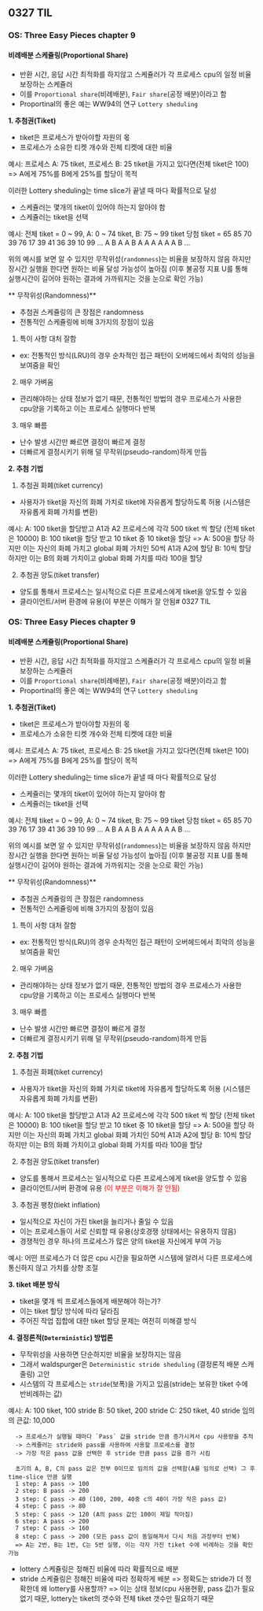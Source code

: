 ## 0327 TIL
### OS: Three Easy Pieces chapter 9
#### 비례배분 스케쥴링(Proportional Share)
- 반환 시간, 응답 시간 최적화를 하지않고 스케쥴러가 각 프로세스 cpu의 일정 비율 보장하는 스케쥴러
- 이를 `Proportional share`(비례배분), `Fair share`(공정 배분)이라고 함
- Proportinal의 좋은 예는 WW94의 연구 `Lottery sheduling`

**1. 추첨권(Tiket)**
- tiket은 프로세스가 받아야할 자원의 몫
- 프로세스가 소유한 티켓 개수와 전체 티켓에 대한 비율

예시: 프로세스 A: 75 tiket, 프로세스 B: 25 tiket을 가지고 있다면(전체 tiket은 100)
=> A에게 75%를 B에게 25%를 할당이 목적

이러한 Lottery sheduling는 time slice가 끝낼 때 마다 확률적으로 달성
- 스케쥴러는 몇개의 tiket이 있어야 하는지 알아야 함
- 스케쥴러는 tiket을 선택

예시: 전체 tiket = 0 ~ 99, A: 0 ~ 74 tiket, B: 75 ~ 99 tiket
      당첨 tiket = 65 85 70 39 76 17 39 41 36 39 10 99 ...
                   A  B  A  A  B  A  A  A  A  A  A  B ...

위의 예시를 보면 알 수 있지만 무작위성(`randomness`)는 비율을 보장하지 않음
하지만 장시간 실행을 한다면 원하는 비율 달성 가능성이 높아짐
(이후 불공정 지표 U를 통해 실행시간이 길어야 원하는 결과에 가까워지는 것을 눈으로 확인 가능)

** 무작위성(Randomness)**
- 추첨권 스케쥴링의 큰 장점은 randomness
- 전통적인 스케쥴링에 비해 3가지의 장점이 있음
1. 특이 사항 대처 잘함
  - ex: 전통적인 방식(LRU)의 경우 순차적인 접근 패턴이 오버헤드에서 최악의 성능을 보여줌을 확인
2. 매우 가벼움
  - 관리해야하는 상태 정보가 없기 때문, 전통적인 방법의 경우 프로세스가 사용한 cpu양을 기록하고 이는 프로세스 실행마다 반복
3. 매우 빠름
  - 난수 발생 시간만 빠르면 결정이 빠르게 결정
  - 더빠르게 결정시키기 위해 덜 무작위(pseudo-random)하게 만듬

**2. 추첨 기법**
1. 추첨권 화폐(tiket currency)
- 사용자가 tiket을 자신의 화폐 가치로 tiket에 자유롭게 할당하도록 허용 (시스템은 자유롭게 화폐 가치를 변환)

예시: A: 100 tiket을 할당받고 A1과 A2 프로세스에 각각 500 tiket 씩 할당 (전체 tiket은 10000)
      B: 100 tiket을 할당 받고 10 tiket 중 10 tiket을 할당
      => A: 500을 할당 하지만 이는 자신의 화폐 가치고 global 화폐 가치인 50씩 A1과 A2에 할당
         B: 10씩 할당 하지만 이는 B의 화폐 가치이고 global 화폐 가치를 따라 100을 할당

2. 추첨권 양도(tiket transfer)
- 양도를 통해서 프로세스는 일시적으로 다른 프로세스에게 tiket을 양도할 수 있음
- 클라이언트/서버 환경에 유용(이 부분은 이해가 잘 안됨# 0327 TIL
### OS: Three Easy Pieces chapter 9
#### 비례배분 스케쥴링(Proportional Share)
- 반환 시간, 응답 시간 최적화를 하지않고 스케쥴러가 각 프로세스 cpu의 일정 비율 보장하는 스케쥴러
- 이를 `Proportional share`(비례배분), `Fair share`(공정 배분)이라고 함
- Proportinal의 좋은 예는 WW94의 연구 `Lottery sheduling`

**1. 추첨권(Tiket)**
- tiket은 프로세스가 받아야할 자원의 몫
- 프로세스가 소유한 티켓 개수와 전체 티켓에 대한 비율

예시: 프로세스 A: 75 tiket, 프로세스 B: 25 tiket을 가지고 있다면(전체 tiket은 100)
=> A에게 75%를 B에게 25%를 할당이 목적

이러한 Lottery sheduling는 time slice가 끝낼 때 마다 확률적으로 달성
- 스케쥴러는 몇개의 tiket이 있어야 하는지 알아야 함
- 스케쥴러는 tiket을 선택

예시: 전체 tiket = 0 ~ 99, A: 0 ~ 74 tiket, B: 75 ~ 99 tiket
      당첨 tiket = 65 85 70 39 76 17 39 41 36 39 10 99 ...
                   A  B  A  A  B  A  A  A  A  A  A  B ...

위의 예시를 보면 알 수 있지만 무작위성(`randomness`)는 비율을 보장하지 않음
하지만 장시간 실행을 한다면 원하는 비율 달성 가능성이 높아짐
(이후 불공정 지표 U를 통해 실행시간이 길어야 원하는 결과에 가까워지는 것을 눈으로 확인 가능)

** 무작위성(Randomness)**
- 추첨권 스케쥴링의 큰 장점은 randomness
- 전통적인 스케쥴링에 비해 3가지의 장점이 있음
1. 특이 사항 대처 잘함
  - ex: 전통적인 방식(LRU)의 경우 순차적인 접근 패턴이 오버헤드에서 최악의 성능을 보여줌을 확인
2. 매우 가벼움
  - 관리해야하는 상태 정보가 없기 때문, 전통적인 방법의 경우 프로세스가 사용한 cpu양을 기록하고 이는 프로세스 실행마다 반복
3. 매우 빠름
  - 난수 발생 시간만 빠르면 결정이 빠르게 결정
  - 더빠르게 결정시키기 위해 덜 무작위(pseudo-random)하게 만듬

**2. 추첨 기법**
1. 추첨권 화폐(tiket currency)
- 사용자가 tiket을 자신의 화폐 가치로 tiket에 자유롭게 할당하도록 허용 (시스템은 자유롭게 화폐 가치를 변환)

예시: A: 100 tiket을 할당받고 A1과 A2 프로세스에 각각 500 tiket 씩 할당 (전체 tiket은 10000)
      B: 100 tiket을 할당 받고 10 tiket 중 10 tiket을 할당
      => A: 500을 할당 하지만 이는 자신의 화폐 가치고 global 화폐 가치인 50씩 A1과 A2에 할당
         B: 10씩 할당 하지만 이는 B의 화폐 가치이고 global 화폐 가치를 따라 100을 할당

2. 추첨권 양도(tiket transfer)
- 양도를 통해서 프로세스는 일시적으로 다른 프로세스에게 tiket을 양도할 수 있음
- 클라이언트/서버 환경에 유용 <span style="color:red"> (이 부분은 이해가 잘 안됨) </span>

3. 추첨권 팽창(tiekt inflation)
- 일시적으로 자신이 가진 tiket을 늘리거나 줄일 수 있음
- 이는 프로세스들이 서로 신뢰할 때 유용(상호경쟁 상태에서는 유용하지 않음)
- 경쟁적인 경우 하나의 프로세스가 많은 양의 tiket을 자신에게 부여 가능

예시: 어떤 프로세스가 더 많은 cpu 시간을 필요하면 시스템에 알려서 다른 프로세스에 통신하지 않고 가치를 상향 조절

**3. tiket 배분 방식**
- tiket을 몇개 씩 프로세스들에게 배분해야 하는가?
- 이는 tiket 할당 방식에 따라 달라짐
- 주어진 작업 집합에 대한 tiket 할당 문제는 여전히 미해결 방식

**4. 결정론적(`Deterministic`) 방법론**
- 무작위성을 사용하면 단순하지만 비율을 보장하지는 않음
- 그래서 waldspurger은 `Deterministic stride sheduling` (결정론적 배분 스캐줄링) 고안
- 시스템의 각 프로세스는 `stride`(보폭)을 가지고 있음(stride는 보유한 tiket 수에 반비례하는 값)

예시: A: 100 tiket, 100 stride
      B: 50 tiket, 200 stride
      C: 250 tiket, 40 stride
      임의의 큰값: 10,000 

      -> 프로세스가 실행될 때마다 `Pass` 값을 stride 만큼 증가시켜서 cpu 사용량을 추적
      -> 스케쥴러는 stride와 pass를 사용하여 사용할 프로세스를 결정
      -> 가장 작은 pass 값을 선택한 후 stride 만큼 pass 값을 증가 시킴

      초기의 A, B, C의 pass 값은 전부 0이므로 임의의 값을 선택함(A를 임의로 선택) 그 후 time-slice 만큼 실행
      1 step: A pass -> 100
      2 step: B pass -> 200
      3 step: C pass -> 40 (100, 200, 40중 c의 40이 가장 작은 pass 값)
      4 step: C pass -> 80
      5 step: C pass -> 120 (A의 pass 값인 100이 제일 작아짐)
      6 step: A pass -> 200
      7 step: C pass -> 160
      8 step: C pass -> 200 (모든 pass 값이 동일해져서 다시 처음 과정부터 반복)
      => A는 2번, B는 1번, C는 5번 실행, 이는 각자 가진 tiket 수에 비례하는 것을 확인 가능

- lottery 스케쥴링은 정해진 비율에 따라 확률적으로 배분
- stride 스케쥴링은 정해진 비율에 따라 정확하게 배분
=> 정확도는 stride가 더 정확한데 왜 lottery를 사용할까? 
=> 이는 상태 정보(cpu 사용현황, pass 값)가 필요 없기 때문, lottery는 tiket의 갯수와 전체 tiket 갯수만 필요하기 때문
